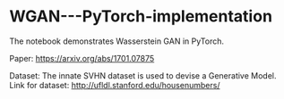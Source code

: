 # WGAN---PyTorch-implementation<br>
The notebook demonstrates Wasserstein GAN in PyTorch.<br>

Paper: https://arxiv.org/abs/1701.07875<br>

Dataset:  The innate SVHN dataset is used to devise a Generative Model.<br>
Link for dataset: http://ufldl.stanford.edu/housenumbers/

